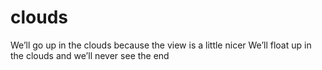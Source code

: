 # clouds
We’ll go up in the clouds because the view is a little nicer We’ll float up in the clouds and we’ll never see the end

